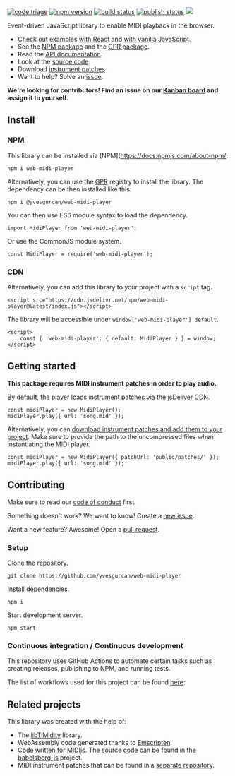 [![code triage](https://www.codetriage.com/yvesgurcan/web-midi-player/badges/users.svg)](https://www.codetriage.com/yvesgurcan/web-midi-player)
[![npm version](https://badge.fury.io/js/web-midi-player.svg)](https://badge.fury.io/js/web-midi-player)
[![build status](https://github.com/yvesgurcan/web-midi-player/workflows/Build/badge.svg)](https://github.com/yvesgurcan/web-midi-player/actions?query=workflow%3ABuild)
[![publish status](https://github.com/yvesgurcan/web-midi-player/workflows/Publish/badge.svg)](https://github.com/yvesgurcan/web-midi-player/actions?query=workflow%3APublish)
[![](https://data.jsdelivr.com/v1/package/npm/web-midi-player/badge?style=rounded)](https://www.jsdelivr.com/package/npm/web-midi-player)

Event-driven JavaScript library to enable MIDI playback in the browser.

-   Check out examples [with React](https://midi.yvesgurcan.com/example/react/) and [with vanilla JavaScript](https://midi.yvesgurcan.com/example/javascript/).
-   See the [NPM package](https://npmjs.com/package/web-midi-player) and the [GPR package](https://github.com/yvesgurcan/web-midi-player/packages/92236).
-   Read the [API documentation](https://midi.yvesgurcan.com/doc/).
-   Look at the [source code](https://github.com/yvesgurcan/web-midi-player).
-   Download [instrument patches](https://github.com/yvesgurcan/midi-instrument-patches/releases/latest/download/patches.zip).
-   Want to help? Solve an [issue](https://github.com/yvesgurcan/web-midi-player/issues).

**We're looking for contributors! Find an issue on our [Kanban board](https://github.com/yvesgurcan/web-midi-player/projects/1) and assign it to yourself.**

## Install

### NPM

This library can be installed via [NPM](https://docs.npmjs.com/about-npm/:

    npm i web-midi-player

Alternatively, you can use the [GPR](https://github.com/features/packages) registry to install the library. The dependency can be then installed like this:

    npm i @yvesgurcan/web-midi-player

You can then use ES6 module syntax to load the dependency.

    import MidiPlayer from 'web-midi-player';

Or use the CommonJS module system.

    const MidiPlayer = require('web-midi-player');

### CDN

Alternatively, you can add this library to your project with a `script` tag.

    <script src="https://cdn.jsdelivr.net/npm/web-midi-player@latest/index.js"></script>

The library will be accessible under `window['web-midi-player'].default`.

    <script>
        const { 'web-midi-player': { default: MidiPlayer } } = window;
    </script>

## Getting started

**This package requires MIDI instrument patches in order to play audio.**

By default, the player loads [instrument patches via the jsDeliver CDN](https://www.jsdelivr.com/package/npm/midi-instrument-patches).

    const midiPlayer = new MidiPlayer();
    midiPlayer.play({ url: 'song.mid' });

Alternatively, you can [download instrument patches and add them to your project](https://github.com/yvesgurcan/midi-instrument-patches/releases/latest/download/patches.zip). Make sure to provide the path to the uncompressed files when instantiating the MIDI player.

    const midiPlayer = new MidiPlayer({ patchUrl: 'public/patches/' });
    midiPlayer.play({ url: 'song.mid' });

## Contributing

Make sure to read our [code of conduct](https://github.com/yvesgurcan/web-midi-player/blob/master/CODE_OF_CONDUCT.md) first.

Something doesn't work? We want to know! Create a [new issue](https://github.com/yvesgurcan/web-midi-player/issues/new).

Want a new feature? Awesome! Open a [pull request](https://github.com/yvesgurcan/web-midi-player/compare).

### Setup

Clone the repository.

    git clone https://github.com/yvesgurcan/web-midi-player

Install dependencies.

    npm i

Start development server.

    npm start

### Continuous integration / Continuous development

This repository uses GitHub Actions to automate certain tasks such as creating releases, publishing to NPM, and running tests.

The list of workflows used for this project can be found [here](./github/workflows):

## Related projects

This library was created with the help of:

-   The [libTiMidity](http://libtimidity.sourceforge.net) library.
-   WebAssembly code generated thanks to [Emscripten](https://github.com/emscripten-core/emscripten).
-   Code written for [MIDIjs](http://www.midijs.net/). The source code can be found in the [babelsberg-js](https://github.com/babelsberg/babelsberg-js/tree/master/midijs) project.
-   MIDI instrument patches that can be found in a [separate repository](https://github.com/yvesgurcan/midi-instrument-patches).
